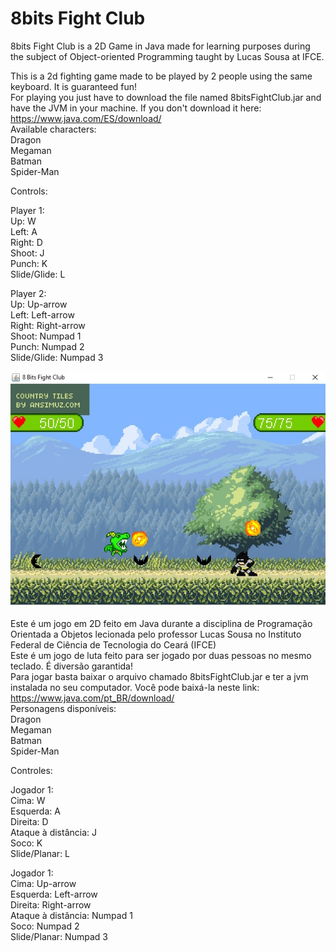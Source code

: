 # 8bits Fight Club
8bits Fight Club is a 2D Game in Java made for learning purposes during the subject of Object-oriented Programming taught by Lucas Sousa
at IFCE.

This is a 2d fighting game made to be played by 2 people using the same keyboard. It is guaranteed fun! <br>
For playing you just have to download the file named 8bitsFightClub.jar and have the JVM in your machine. If you don't download it here: https://www.java.com/ES/download/ <br>
Available characters: <br>
Dragon <br>
Megaman <br>
Batman <br>
Spider-Man <br>


Controls:

Player 1: <br>
Up: W <br>
Left: A <br>
Right: D <br>
Shoot: J <br>
Punch: K <br>
Slide/Glide: L <br>

Player 2: <br>
Up: Up-arrow <br>
Left: Left-arrow <br>
Right: Right-arrow <br>
Shoot: Numpad 1 <br>
Punch: Numpad 2 <br>
Slide/Glide: Numpad 3 <br>

![Screenshot of the game](/src/resources/screenshot.jpg?raw=true "Screenshot")

Este é um jogo em 2D feito em Java durante a disciplina de Programação Orientada a Objetos lecionada pelo professor Lucas Sousa no Instituto Federal de Ciência de Tecnologia do Ceará (IFCE)
<br>
Este é um jogo de luta feito para ser jogado por duas pessoas no mesmo teclado. É diversão garantida! <br>
Para jogar basta baixar o arquivo chamado 8bitsFightClub.jar e ter a jvm instalada no seu computador. Você pode baixá-la neste link: https://www.java.com/pt_BR/download/ <br>
Personagens disponíveis: <br>
Dragon <br>
Megaman <br>
Batman <br>
Spider-Man <br>

Controles:

Jogador 1: <br>
Cima: W <br>
Esquerda: A <br>
Direita: D <br>
Ataque à distância: J <br>
Soco: K <br>
Slide/Planar: L <br>

Jogador 1: <br>
Cima: Up-arrow <br>
Esquerda: Left-arrow <br>
Direita: Right-arrow <br>
Ataque à distância: Numpad 1 <br>
Soco: Numpad 2 <br>
Slide/Planar: Numpad 3 <br>






